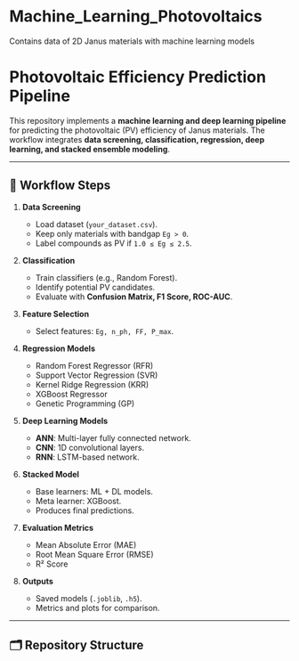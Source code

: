 # Machine_Learning_Photovoltaics
Contains data of 2D Janus materials with machine learning models
# Photovoltaic Efficiency Prediction Pipeline

This repository implements a **machine learning and deep learning pipeline** for predicting the photovoltaic (PV) efficiency of Janus materials. The workflow integrates **data screening, classification, regression, deep learning, and stacked ensemble modeling**.

---

## 📌 Workflow Steps

1. **Data Screening**
   - Load dataset (`your_dataset.csv`).
   - Keep only materials with bandgap `Eg > 0`.
   - Label compounds as PV if `1.0 ≤ Eg ≤ 2.5`.

2. **Classification**
   - Train classifiers (e.g., Random Forest).
   - Identify potential PV candidates.
   - Evaluate with **Confusion Matrix, F1 Score, ROC-AUC**.

3. **Feature Selection**
   - Select features: `Eg, n_ph, FF, P_max`.

4. **Regression Models**
   - Random Forest Regressor (RFR)  
   - Support Vector Regression (SVR)  
   - Kernel Ridge Regression (KRR)  
   - XGBoost Regressor  
   - Genetic Programming (GP)

5. **Deep Learning Models**
   - **ANN**: Multi-layer fully connected network.  
   - **CNN**: 1D convolutional layers.  
   - **RNN**: LSTM-based network.  

6. **Stacked Model**
   - Base learners: ML + DL models.  
   - Meta learner: XGBoost.  
   - Produces final predictions.

7. **Evaluation Metrics**
   - Mean Absolute Error (MAE)  
   - Root Mean Square Error (RMSE)  
   - R² Score  

8. **Outputs**
   - Saved models (`.joblib`, `.h5`).  
   - Metrics and plots for comparison.  

---

## 🗂 Repository Structure

